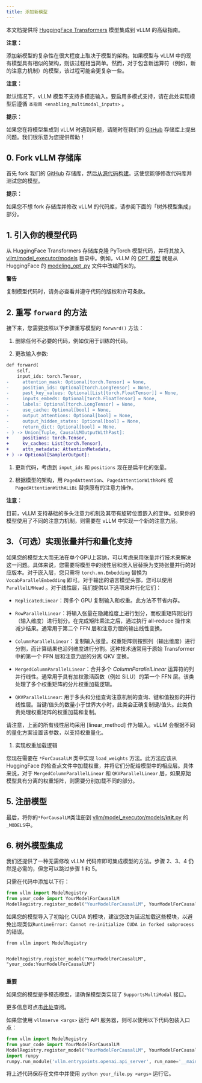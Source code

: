 ```yaml
---
title: 添加新模型
---
```



本文档提供将 [HuggingFace Transformers](https://github.com/huggingface/transformers) 模型集成到 vLLM 的高级指南。

**注意：**

添加新模型的复杂性在很大程度上取决于模型的架构。如果模型与 vLLM 中的现有模型具有相似的架构，则该过程相当简单。然而，对于包含新运算符（例如，新的注意力机制）的模型，该过程可能会更复杂一些。


**注意：**


默认情况下，vLLM 模型不支持多模态输入。要启用多模式支持，请在此处实现模型后遵循 `本指南 <enabling_multimodal_inputs>` 。


**提示：**

如果您在将模型集成到 vLLM 时遇到问题，请随时在我们的 [GitHub](https://github.com/vllm-project/vllm/issues) 存储库上提出问题。我们很乐意为您提供帮助！


## 0. Fork vLLM 存储库

首先 fork 我们的 [GitHub](https://github.com/vllm-project/vllm/issues) 存储库，然后[从源代码构建](https://docs.vllm.ai/en/latest/getting_started/installation.html#build-from-source)。这使您能够修改代码库并测试您的模型。


**提示：**

如果您不想 fork 存储库并修改 vLLM 的代码库，请参阅下面的「树外模型集成」部分。


## 1. 引入你的模型代码

从 HuggingFace Transformers 存储库克隆 PyTorch 模型代码，并将其放入 [vllm/model_executor/models](https://github.com/vllm-project/vllm/tree/main/vllm/model_executor/models) 目录中。例如，vLLM 的 [OPT 模型](https://github.com/vllm-project/vllm/blob/main/vllm/model_executor/models/opt.py) 就是从 HuggingFace 的 [modeling_opt .py](https://github.com/huggingface/transformers/blob/main/src/transformers/models/opt/modeling_opt.py) 文件中改编而来的。


**警告**

复制模型代码时，请务必查看并遵守代码的版权和许可条款。


## 2. 重写 `forward` 的方法

接下来，您需要按照以下步骤重写模型的 `forward()` 方法：


1. 删除任何不必要的代码，例如仅用于训练的代码。

2. 更改输入参数: 

```diff
def forward(
    self,
    input_ids: torch.Tensor,
-     attention_mask: Optional[torch.Tensor] = None,
-     position_ids: Optional[torch.LongTensor] = None,
-     past_key_values: Optional[List[torch.FloatTensor]] = None,
-     inputs_embeds: Optional[torch.FloatTensor] = None,
-     labels: Optional[torch.LongTensor] = None,
-     use_cache: Optional[bool] = None,
-     output_attentions: Optional[bool] = None,
-     output_hidden_states: Optional[bool] = None,
-     return_dict: Optional[bool] = None,
- ) -> Union[Tuple, CausalLMOutputWithPast]:
+     positions: torch.Tensor,
+     kv_caches: List[torch.Tensor],
+     attn_metadata: AttentionMetadata,
+ ) -> Optional[SamplerOutput]:
```


1. 更新代码，考虑到 `input_ids` 和 `positions` 现在是扁平化的张量。

2. 根据模型的架构，用 `PagedAttention`、`PagedAttentionWithRoPE` 或 `PagedAttentionWithALiBi` 替换原有的注意力操作。


**注意：**

目前，vLLM 支持基础的多头注意力机制及其带有旋转位置嵌入的变体。如果你的模型使用了不同的注意力机制，则需要在 vLLM 中实现一个新的注意力层。


## 3.（可选）实现张量并行和量化支持

如果您的模型太大而无法在单个GPU上容纳，可以考虑采用张量并行技术来解决这一问题。具体来说，您需要将模型中的线性层和嵌入层替换为支持张量并行的对应版本。对于嵌入层，您只需将 `torch.nn.Embedding` 替换为 `VocabParallelEmbedding` 即可。对于输出的语言模型头部，您可以使用 `ParallelLMHead` 。对于线性层，我们提供以下选项来并行化它们：


* `ReplicatedLinear`：跨多个 GPU 复制输入和权重。此方法不节省内存。

* `RowParallelLinear`：将输入张量在隐藏维度上进行划分，而权重矩阵则沿行（输入维度）进行划分。在完成矩阵乘法之后，通过执行 all-reduce 操作来减少结果。通常用于第二个 FFN 层和注意力层的输出线性变换。

* `ColumnParallelLinear`：复制输入张量。权重矩阵则按照列（输出维度）进行分割，而计算结果也沿列维度进行分割。这种技术通常用于原始 Transformer 中的第一个 FFN 层和注意力层的分离 QKV 变换。

* `MergedColumnParallelLinear`：合并多个 *ColumnParallelLinear* 运算符的列并行线性。通常用于具有加权激活函数（例如 SiLU）的第一个 FFN 层。该类处理了多个权重矩阵的分片权重加载逻辑。

* `QKVParallelLinear`: 用于多头和分组查询注意机制的查询、键和值投影的并行线性层。当键/值头的数量小于世界大小时，此类会正确复制键/值头。此类负责处理权重矩阵的权重加载和复制。


请注意，上面的所有线性层均采用 [linear_method] 作为输入。vLLM 会根据不同的量化方案设置该参数，以支持权重量化。


1. 实现权重加载逻辑

您现在需要在 `*ForCausalLM` 类中实现 `load_weights` 方法。此方法应该从 HuggingFace 的检查点文件中加载权重，并将它们分配给模型中的相应层。具体来说，对于  `MergedColumnParallelLinear` 和 `QKVParallelLinear` 层，如果原始模型具有分离的权重矩阵，则需要分别加载不同的部分。


## 5. 注册模型

最后，将你的`*ForCausalLM`类注册到 [vllm/model_executor/models/__init__.py](https://github.com/vllm-project/vllm/blob/) 的`_MODELS`中。


## 6. 树外模型集成

我们还提供了一种无需修改 vLLM 代码库即可集成模型的方法。步骤 2、3、4 仍然是必需的，但您可以跳过步骤 1 和 5。


只需在代码中添加以下行：

```python
from vllm import ModelRegistry
from your_code import YourModelForCausalLM
ModelRegistry.register_model("YourModelForCausalLM", YourModelForCausalLM)
```


如果您的模型导入了初始化 CUDA 的模块，建议您改为延迟加载这些模块，以避免出现类似`RuntimeError: Cannot re-initialize CUDA in forked subprocess` 的错误。

```plain
from vllm import ModelRegistry


ModelRegistry.register_model("YourModelForCausalLM", "your_code:YourModelForCausalLM")


```


**重要**

如果您的模型是多模态模型，请确保模型类实现了 `SupportsMultiModal` 接口。

更多信息可点击[此处](https://docs.vllm.ai/en/latest/models/enabling_multimodal_inputs.html#enabling-multimodal-inputs)查阅。


如果您使用 `vllmserve <args>` 运行 API 服务器，则可以使用以下代码包装入口点：

```python
from vllm import ModelRegistry
from your_code import YourModelForCausalLM
ModelRegistry.register_model("YourModelForCausalLM", YourModelForCausalLM)
import runpy
runpy.run_module('vllm.entrypoints.openai.api_server', run_name='__main__')
```
将上述代码保存在文件中并使用 `python your_file.py <args>` 运行它。
